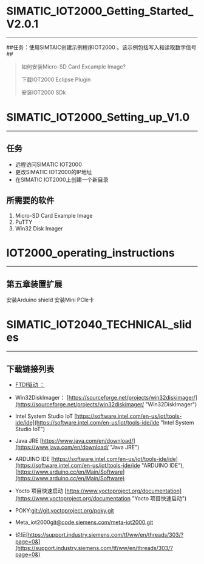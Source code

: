 # SIMATIC_IOT2000_Getting_Started_V2.0.1 #

----------

##任务：使用SIMTAIC创建示例程序IOT2000 。该示例包括写入和读取数字信号  ##
>如何安装Micro-SD Card Excample Image?
>
>下载IOT2000 Eclipse Plugin
>
>安装IOT2000 SDk
# SIMATIC_IOT2000_Setting_up_V1.0 #

----------

## 任务 ##
- 远程访问SIMATIC IOT2000
- 更改SIMATIC IOT2000的IP地址
- 在SIMATIC	 IOT2000上创建一个新目录
## 所需要的软件 ##
1. Micro-SD Card Example Image
2. PuTTY
3. Win32 Disk Imager
# IOT2000_operating_instructions #

----------

## 第五章装置扩展 ##
安装Arduino shield
安装Mini PCle卡
# SIMATIC_IOT2040_TECHNICAL_slides #

----------

## 下载链接列表 ##
- [FTDI驱动 ：](http://www.ftdichip.com/Drivers/VCP.htm "FTDI 驱动")
- Win32DiskImager： [https://sourceforge.net/projects/win32diskimager/](https://sourceforge.net/projects/win32diskimager/ "Win32DiskImager")


- Intel System Studio IoT [https://software.intel.com/en-us/iot/tools-ide/ide](https://software.intel.com/en-us/iot/tools-ide/ide "Intel System Studio IoT")
- Java JRE [https://www.java.com/en/download/](https://www.java.com/en/download/ "Java JRE")

- ARDUINO IDE [https://software.intel.com/en-us/iot/tools-ide/ide](https://software.intel.com/en-us/iot/tools-ide/ide "ARDUINO IDE"),[https://www.arduino.cc/en/Main/Software](https://www.arduino.cc/en/Main/Software)
- Yocto 项目快速启动  [https://www.yoctoproject.org/documentation](https://www.yoctoproject.org/documentation "Yocto 项目快速启动")
- POKY:[git://git.yoctoproject.org/poky.git](git://git.yoctoproject.org/poky.git)
- Meta_iot2000[git@code.siemens.com/meta-iot2000.git](git@code.siemens.com/meta-iot2000.git)
- 论坛[https://support.industry.siemens.com/tf/ww/en/threads/303/?page=0&](https://support.industry.siemens.com/tf/ww/en/threads/303/?page=0&)